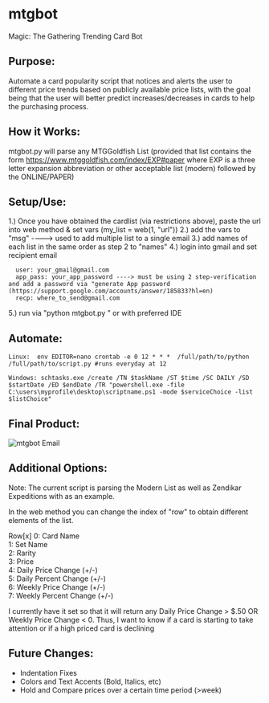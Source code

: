 # mtgbot
Magic: The Gathering Trending Card Bot

## Purpose:
   
   Automate a card popularity script that notices and alerts the user to different price trends based on publicly available price lists, with the goal being that the user will better predict increases/decreases in cards to help the purchasing process.
   
## How it Works:

   mtgbot.py will parse any MTGGoldfish List 
   (provided that list contains the form https://www.mtggoldfish.com/index/EXP#paper where EXP is a three letter expansion abbreviation or other acceptable list (modern) followed by the ONLINE/PAPER)

## Setup/Use:

  1.) Once you have obtained the cardlist (via restrictions above), paste the url into web method & set vars (my_list = web(1, "url"))
  2.) add the vars to "msg" ----> used to add multiple list to a single email
  3.) add names of each list in the same order as step 2 to "names"
  4.) login into gmail and set recipient email
  
      user: your_gmail@gmail.com
      app_pass: your_app_password ----> must be using 2 step-verification and add a password via "generate App password (https://support.google.com/accounts/answer/185833?hl=en)
      recp: where_to_send@gmail.com
      
  5.) run via "python mtgbot.py " or with preferred IDE
  
 ## Automate:
 
    Linux:  env EDITOR=nano crontab -e 0 12 * * *  /full/path/to/python /full/path/to/script.py #runs everyday at 12
    
    Windows: schtasks.exe /create /TN $taskName /ST $time /SC DAILY /SD $startDate /ED $endDate /TR "powershell.exe -file C:\users\myprofile\desktop\scriptname.ps1 -mode $serviceChoice -list $listChoice"
    
 ## Final Product:
 
![mtgbot Email](mtgbot/mtgbot_pic.PNG)

 ## Additional Options:

  Note: The current script is parsing the Modern List as well as Zendikar Expeditions with as an example.
   
  In the web method you can change the index of "row" to obtain different elements of the list.
  
  Row[x]
  0: Card Name  
  1: Set Name  
  2: Rarity  
  3: Price  
  4: Daily Price Change (+/-)  
  5: Daily Percent Change (+/-)  
  6: Weekly Price Change (+/-)  
  7: Weekly Percent Change (+/-)  
  
  I currently have it set so that it will return any Daily Price Change > $.50 OR Weekly Price Change < 0.
  Thus, I want to know if a card is starting to take attention or if a high priced card is declining

## Future Changes:

   * Indentation Fixes
   * Colors and Text Accents (Bold, Italics, etc)
   * Hold and Compare prices over a certain time period (>week)
